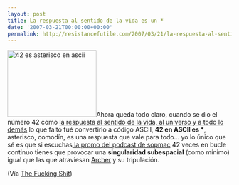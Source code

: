 ```yaml
---
layout: post
title: La respuesta al sentido de la vida es un *
date: '2007-03-21T00:00:00+00:00'
permalink: http://resistancefutile.com/2007/03/21/la-respuesta-al-sentido-de-la-vida-es-un/
---
```

<img src="http://resistancefutile.com/wp-content/42.thumbnail.png" width="200" height="150" alt="42 es asterisco en ascii" class="derecha" />Ahora queda todo claro, cuando se dio el número 42 como <a href="http://es.wikipedia.org/wiki/El_sentido_de_la_vida%2C_el_universo_y_todo_lo_dem%C3%A1s">la respuesta al sentido de la vida, al universo y a todo lo demás</a> lo que faltó fué convertirlo a código ASCII, <strong>42 en ASCII es *</strong>, asterisco, comodín, es una respuesta que vale para todo... yo lo único que sé es que si escuchas<a href="http://sopmacsl.com/?p=785"> la promo del podcast de sopmac</a> 42 veces en bucle continuo tienes que provocar una <strong>singularidad subespacial</strong> (como mínimo) igual que las que atraviesan <a href="http://es.wikipedia.org/wiki/Jonathan_Archer">Archer</a> y su tripulación.

(Vía <a href="http://www.thefuckingshit.org/?p=615">The Fucking Shit</a>)
